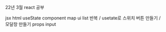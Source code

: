 22년 3월 react 공부

jsx html
useState
component
map ui list 반복 / usetate로 스위치 버튼 만들기 / 모달창 만들기
props
input

